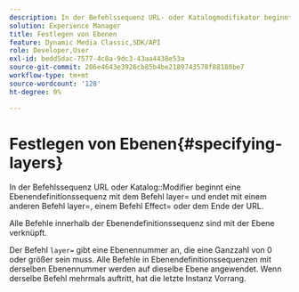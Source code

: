 ```yaml
---
description: In der Befehlssequenz URL- oder Katalogmodifikator beginnt eine Ebenendefinitionssequenz mit dem Befehl layer= und endet mit einem anderen Befehl layer=, einem Befehl Effect= oder dem Ende der URL.
solution: Experience Manager
title: Festlegen von Ebenen
feature: Dynamic Media Classic,SDK/API
role: Developer,User
exl-id: bedd5dac-7577-4c8a-9dc3-43aa4438e53a
source-git-commit: 206e4643e3926cb85b4be2189743578f88180be7
workflow-type: tm+mt
source-wordcount: '128'
ht-degree: 0%

---
```


# Festlegen von Ebenen{#specifying-layers}

In der Befehlssequenz URL oder Katalog::Modifier beginnt eine Ebenendefinitionssequenz mit dem Befehl layer= und endet mit einem anderen Befehl layer=, einem Befehl Effect= oder dem Ende der URL.

Alle Befehle innerhalb der Ebenendefinitionssequenz sind mit der Ebene verknüpft.

Der Befehl `layer=` gibt eine Ebenennummer an, die eine Ganzzahl von 0 oder größer sein muss. Alle Befehle in Ebenendefinitionssequenzen mit derselben Ebenennummer werden auf dieselbe Ebene angewendet. Wenn derselbe Befehl mehrmals auftritt, hat die letzte Instanz Vorrang.
